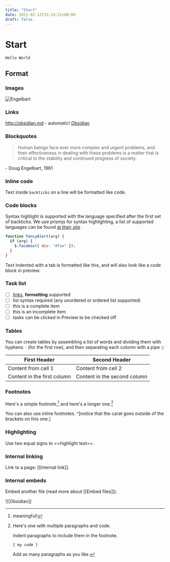 ```yaml
---
title: "Start"
date: 2021-02-12T15:19:21+08:00
draft: false
---
```


# Start

`Hello World`

## Format

### Images

![Engelbart](https://history-computer.com/ModernComputer/Basis/images/Engelbart.jpg)

### Links

http://obsidian.md - automatic!
[Obsidian](http://obsidian.md)

### Blockquotes

> Human beings face ever more complex and urgent problems, and their effectiveness in dealing with these problems is a matter that is critical to the stability and continued progress of society.

\- Doug Engelbart, 1961

### Inline code

Text inside `backticks` on a line will be formatted like code.

### Code blocks

Syntax highlight is supported with the language specified after the first set of backticks. We use prismjs for syntax highlighting, a list of supported languages can be found [at their site](https://prismjs.com/#supported-languages)

```js
function fancyAlert(arg) {
  if (arg) {
    $.facebox({ div: "#foo" });
  }
}
```

Text indented with a tab is formatted like this, and will also look like a code block in preview.

### Task list

- [ ] [links](), **formatting** supported
- [ ] list syntax required (any unordered or ordered list supported)
- [ ] this is a complete item
- [ ] this is an incomplete item
- [ ] tasks can be clicked in Preview to be checked off

### Tables

You can create tables by assembling a list of words and dividing them with hyphens `-` (for the first row), and then separating each column with a pipe `|`:

| First Header                | Second Header                |
| --------------------------- | ---------------------------- |
| Content from cell 1         | Content from cell 2          |
| Content in the first column | Content in the second column |

### Footnotes

Here's a simple footnote,[^1] and here's a longer one.[^bignote]

You can also use inline footnotes. ^[notice that the carat goes outside of the brackets on this one.]

### Highlighting

Use two equal signs to ==highlight text==.

### Internal linking

Link to a page: [[Internal link]].

### Internal embeds

Embed another file (read more about [[Embed files]]).

![[Obsidian]]

[^1]: meaningful!
[^bignote]: Here's one with multiple paragraphs and code.

    Indent paragraphs to include them in the footnote.

    `{ my code }`

    Add as many paragraphs as you like.
